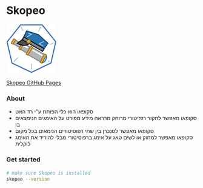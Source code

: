 # Skopeo
![Skopeo](../images/skopeo.png)

[Skopeo GitHub Pages](https://github.com/containers/skopeo)

### About

- סקופאו הוא כלי הפותח ע"י רד האט
- סקופאו מאפשר לחקור רפזיטורי מרוחק מרראה מידע מפורט על האימגים הנימצאים בו
- סקופאו מאפשר לסנכרן בין שתי רפוסיטורים הנימאים בכל מקום
- סקופאו מאפשר למחוק או לשים טאג על אימג ברפוסיטורי מבלי להוריד את האימג לוקלית

### Get started
```sh
# make sure Skopeo is installed
skopeo --version
```


